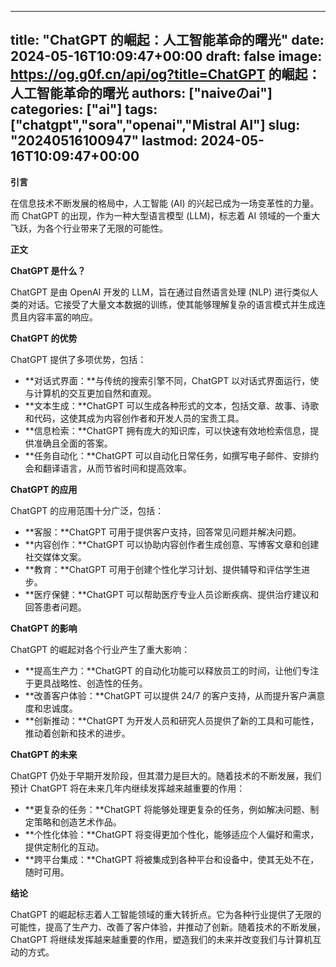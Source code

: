 
---
title: "ChatGPT 的崛起：人工智能革命的曙光"
date: 2024-05-16T10:09:47+00:00
draft: false
image: https://og.g0f.cn/api/og?title=ChatGPT 的崛起：人工智能革命的曙光
authors: ["naiveのai"]
categories: ["ai"]
tags: ["chatgpt","sora","openai","Mistral AI"]
slug: "20240516100947"
lastmod: 2024-05-16T10:09:47+00:00
---
**引言**

在信息技术不断发展的格局中，人工智能 (AI) 的兴起已成为一场变革性的力量。而 ChatGPT 的出现，作为一种大型语言模型 (LLM)，标志着 AI 领域的一个重大飞跃，为各个行业带来了无限的可能性。

**正文**

**ChatGPT 是什么？**

ChatGPT 是由 OpenAI 开发的 LLM，旨在通过自然语言处理 (NLP) 进行类似人类的对话。它接受了大量文本数据的训练，使其能够理解复杂的语言模式并生成连贯且内容丰富的响应。

**ChatGPT 的优势**

ChatGPT 提供了多项优势，包括：

* **对话式界面：**与传统的搜索引擎不同，ChatGPT 以对话式界面运行，使与计算机的交互更加自然和直观。
* **文本生成：**ChatGPT 可以生成各种形式的文本，包括文章、故事、诗歌和代码，这使其成为内容创作者和开发人员的宝贵工具。
* **信息检索：**ChatGPT 拥有庞大的知识库，可以快速有效地检索信息，提供准确且全面的答案。
* **任务自动化：**ChatGPT 可以自动化日常任务，如撰写电子邮件、安排约会和翻译语言，从而节省时间和提高效率。

**ChatGPT 的应用**

ChatGPT 的应用范围十分广泛，包括：

* **客服：**ChatGPT 可用于提供客户支持，回答常见问题并解决问题。
* **内容创作：**ChatGPT 可以协助内容创作者生成创意、写博客文章和创建社交媒体文案。
* **教育：**ChatGPT 可用于创建个性化学习计划、提供辅导和评估学生进步。
* **医疗保健：**ChatGPT 可以帮助医疗专业人员诊断疾病、提供治疗建议和回答患者问题。

**ChatGPT 的影响**

ChatGPT 的崛起对各个行业产生了重大影响：

* **提高生产力：**ChatGPT 的自动化功能可以释放员工的时间，让他们专注于更具战略性、创造性的任务。
* **改善客户体验：**ChatGPT 可以提供 24/7 的客户支持，从而提升客户满意度和忠诚度。
* **创新推动：**ChatGPT 为开发人员和研究人员提供了新的工具和可能性，推动着创新和技术的进步。

**ChatGPT 的未来**

ChatGPT 仍处于早期开发阶段，但其潜力是巨大的。随着技术的不断发展，我们预计 ChatGPT 将在未来几年内继续发挥越来越重要的作用：

* **更复杂的任务：**ChatGPT 将能够处理更复杂的任务，例如解决问题、制定策略和创造艺术作品。
* **个性化体验：**ChatGPT 将变得更加个性化，能够适应个人偏好和需求，提供定制化的互动。
* **跨平台集成：**ChatGPT 将被集成到各种平台和设备中，使其无处不在，随时可用。

**结论**

ChatGPT 的崛起标志着人工智能领域的重大转折点。它为各种行业提供了无限的可能性，提高了生产力、改善了客户体验，并推动了创新。随着技术的不断发展，ChatGPT 将继续发挥越来越重要的作用，塑造我们的未来并改变我们与计算机互动的方式。